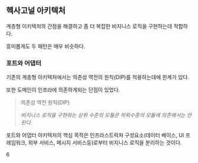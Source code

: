 ## 헥사고널 아키텍처

계층형 이키텍처의 간점을 해결하고 좀 더 복잡한 비지니스 로직을 구현하는데 적합하다.

흥미롭게도 두 패턴은 매우 비슷하다.



### 포트와 어댑터

기존의 계층형 아키텍처에서는 의존성 역전의 원칙(DIP)를 적용하는데에 한계가 있다.

또한 도메인이 인프라에 의존하게되는 단점이 있었다.

>의존성 역전 원칙(DIP)
>
>*비지니스 로직을 구현하는 상위 수준의 모듈은 하위수준의 모듈에 의존해서는 안된다.*

포트와 어댑터 아키텍처의 핵심 목적은 인프라스트럭처 구성요소(데이터 베이스, UI 프레임워크, 외부 서비스, 메시지 서비스등)로부터 비지니스 로직을 분리하는 것이다.

6